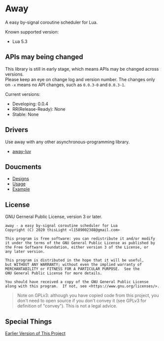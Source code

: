 # Away
A easy by-signal coroutine scheduler for Lua.

Known supported version:
- Lua 5.3

## APIs may being changed
This library is still in early stage, which means APIs may be changed across versions.  
Please keep an eye on change log and version number. The changes only on `-x` means no API changes, such as `0.0.3-0` and `0.0.3-1`.

Current versions:
- Developing: 0.0.4
- RR(Release-Ready): None
- Stable: None

## Drivers
Use away with any other asynchronous-programming library.

- [away-luv](https://github.com/thislight/away-luv)

## Doucments
- [Designs](wiki/designs.md)
- [Usage](wiki/usage.md)
- [Example](example/)

## License
GNU Gerneral Public License, version 3 or later.

    away - a easy by-signal coroutine scheduler for Lua
    Copyright (C) 2020 thisLight <l1589002388@gmail.com>

    This program is free software: you can redistribute it and/or modify
    it under the terms of the GNU General Public License as published by
    the Free Software Foundation, either version 3 of the License, or
    any later version.

    This program is distributed in the hope that it will be useful,
    but WITHOUT ANY WARRANTY; without even the implied warranty of
    MERCHANTABILITY or FITNESS FOR A PARTICULAR PURPOSE.  See the
    GNU General Public License for more details.

    You should have received a copy of the GNU General Public License
    along with this program.  If not, see <https://www.gnu.org/licenses/>.

> Note on GPLv3: although you have copied code from this project, you don't need to open source if you don't convey it (see GPLv3 for definition of "convey"). This is not a legal advice.

## Special Things

[Earlier Version of This Project](https://gist.github.com/thislight/220ce18f2e7f303c0b08e1e9c6f3c8ae)
